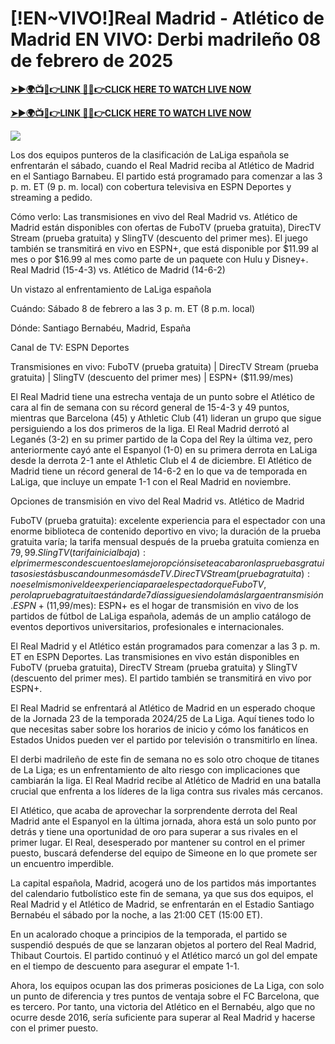 # [!EN~VIVO!]Real Madrid - Atlético de Madrid EN VIVO: Derbi madrileño 08 de febrero de 2025


**[➤►🌍📺📱👉LINK 🔴✅👉CLICK HERE TO WATCH LIVE NOW](http://ultravibetv.com/soccer-pm-zit/?v=Jr+Git)**

**[➤►🌍📺📱👉LINK 🔴✅👉CLICK HERE TO WATCH LIVE NOW](http://ultravibetv.com/soccer-pm-zit/?v=Jr+Git)**

[![](https://blogger.googleusercontent.com/img/b/R29vZ2xl/AVvXsEgw86QcRTQHa_0UF_R0Ce_BfmEP5mTpVruRVIlWCPMMqp8oWxkzZavuKovDSK7oHt7t7csMbgy3jKUoCHU7kED_YXGoogHBc3NxSi3Jurev7bBa3b51d-V1n3mFx857KlyS0FiziJpcUdJgJFovmDw3IASQPNDjw8eVi3p9JbVffFfUQEfkj3-qYllz/s686/soccer.gif)](http://ultravibetv.com/soccer-pm-zit/?v=Jr+Git)

Los dos equipos punteros de la clasificación de LaLiga española se enfrentarán el sábado, cuando el Real Madrid reciba al Atlético de Madrid en el Santiago Barnabeu. El partido está programado para comenzar a las 3 p. m. ET (9 p. m. local) con cobertura televisiva en ESPN Deportes y streaming a pedido.

Cómo verlo: Las transmisiones en vivo del Real Madrid vs. Atlético de Madrid están disponibles con ofertas de FuboTV (prueba gratuita), DirecTV Stream (prueba gratuita) y SlingTV (descuento del primer mes).
El juego también se transmitirá en vivo en ESPN+, que está disponible por $11.99 al mes o por $16.99 al mes como parte de un paquete con Hulu y Disney+.
Real Madrid (15-4-3) vs. Atlético de Madrid (14-6-2)

Un vistazo al enfrentamiento de LaLiga española

Cuándo: Sábado 8 de febrero a las 3 p. m. ET (8 p.m. local)

Dónde: Santiago Bernabéu, Madrid, España

Canal de TV: ESPN Deportes

Transmisiones en vivo: FuboTV (prueba gratuita) | DirecTV Stream (prueba gratuita) | SlingTV (descuento del primer mes) | ESPN+ ($11.99/mes)

El Real Madrid tiene una estrecha ventaja de un punto sobre el Atlético de cara al fin de semana con su récord general de 15-4-3 y 49 puntos, mientras que Barcelona (45) y Athletic Club (41) lideran un grupo que sigue persiguiendo a los dos primeros de la liga. El Real Madrid derrotó al Leganés (3-2) en su primer partido de la Copa del Rey la última vez, pero anteriormente cayó ante el Espanyol (1-0) en su primera derrota en LaLiga desde la derrota 2-1 ante el Athletic Club el 4 de diciembre. El Atlético de Madrid tiene un récord general de 14-6-2 en lo que va de temporada en LaLiga, que incluye un empate 1-1 con el Real Madrid en noviembre.

Opciones de transmisión en vivo del Real Madrid vs. Atlético de Madrid

FuboTV (prueba gratuita): excelente experiencia para el espectador con una enorme biblioteca de contenido deportivo en vivo; la duración de la prueba gratuita varía; la tarifa mensual después de la prueba gratuita comienza en $79,99.
SlingTV (tarifa inicial baja): el primer mes con descuento es la mejor opción si se te acabaron las pruebas gratuitas o si estás buscando un mes o más de TV.
DirecTV Stream (prueba gratuita): no es el mismo nivel de experiencia para el espectador que FuboTV, pero la prueba gratuita estándar de 7 días sigue siendo la más larga en transmisión.
ESPN+ ($11,99/mes): ESPN+ es el hogar de transmisión en vivo de los partidos de fútbol de LaLiga española, además de un amplio catálogo de eventos deportivos universitarios, profesionales e internacionales.

El Real Madrid y el Atlético están programados para comenzar a las 3 p. m. ET en ESPN Deportes. Las transmisiones en vivo están disponibles en FuboTV (prueba gratuita), DirecTV Stream (prueba gratuita) y SlingTV (descuento del primer mes). El partido también se transmitirá en vivo por ESPN+.

El Real Madrid se enfrentará al Atlético de Madrid en un esperado choque de la Jornada 23 de la temporada 2024/25 de La Liga. Aquí tienes todo lo que necesitas saber sobre los horarios de inicio y cómo los fanáticos en Estados Unidos pueden ver el partido por televisión o transmitirlo en línea.

El derbi madrileño de este fin de semana no es solo otro choque de titanes de La Liga; es un enfrentamiento de alto riesgo con implicaciones que cambiarán la liga. El Real Madrid recibe al Atlético de Madrid en una batalla crucial que enfrenta a los líderes de la liga contra sus rivales más cercanos.

El Atlético, que acaba de aprovechar la sorprendente derrota del Real Madrid ante el Espanyol en la última jornada, ahora está un solo punto por detrás y tiene una oportunidad de oro para superar a sus rivales en el primer lugar. El Real, desesperado por mantener su control en el primer puesto, buscará defenderse del equipo de Simeone en lo que promete ser un encuentro imperdible.

La capital española, Madrid, acogerá uno de los partidos más importantes del calendario futbolístico este fin de semana, ya que sus dos equipos, el Real Madrid y el Atlético de Madrid, se enfrentarán en el Estadio Santiago Bernabéu el sábado por la noche, a las 21:00 CET (15:00 ET).

En un acalorado choque a principios de la temporada, el partido se suspendió después de que se lanzaran objetos al portero del Real Madrid, Thibaut Courtois. El partido continuó y el Atlético marcó un gol del empate en el tiempo de descuento para asegurar el empate 1-1.

Ahora, los equipos ocupan las dos primeras posiciones de La Liga, con solo un punto de diferencia y tres puntos de ventaja sobre el FC Barcelona, ​​que es tercero. Por tanto, una victoria del Atlético en el Bernabéu, algo que no ocurre desde 2016, sería suficiente para superar al Real Madrid y hacerse con el primer puesto.
